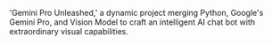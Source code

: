 'Gemini Pro Unleashed,' a dynamic project merging Python, Google's Gemini Pro, and Vision Model to craft an intelligent AI chat bot with extraordinary visual capabilities.
